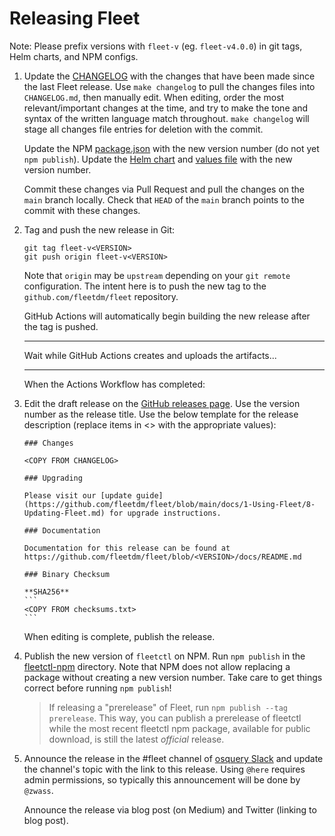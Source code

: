 # Releasing Fleet

Note: Please prefix versions with `fleet-v` (eg. `fleet-v4.0.0`) in git tags, Helm charts, and NPM configs.

1. Update the [CHANGELOG](https://github.com/fleetdm/fleet/blob/19ae42791699000972c4450b17965cf4523a987f/CHANGELOG.md) with the changes that have been made since the last
   Fleet release. Use `make changelog` to pull the changes files into `CHANGELOG.md`, then manually
   edit. When editing, order the most relevant/important changes at the time, and try to make the
   tone and syntax of the written language match throughout. `make changelog` will stage all changes
   file entries for deletion with the commit.

   Update the NPM [package.json](https://github.com/fleetdm/fleet/blob/19ae42791699000972c4450b17965cf4523a987f/tools/fleetctl-npm/package.json) with the new version number (do
   not yet `npm publish`). Update the [Helm chart](https://github.com/fleetdm/fleet/blob/19ae42791699000972c4450b17965cf4523a987f/charts/fleet/Chart.yaml) and [values file](https://github.com/fleetdm/fleet/blob/19ae42791699000972c4450b17965cf4523a987f/charts/fleet/values.yaml) with the new version number.

   Commit these changes via Pull Request and pull the changes on the `main` branch locally. Check that
   `HEAD` of the `main` branch points to the commit with these changes.

2. Tag and push the new release in Git:

   ```shell
   git tag fleet-v<VERSION>
   git push origin fleet-v<VERSION>
   ```

   Note that `origin` may be `upstream` depending on your `git remote` configuration. The intent here
   is to push the new tag to the `github.com/fleetdm/fleet` repository.

   GitHub Actions will automatically begin building the new release after the tag is pushed.

   ---

   Wait while GitHub Actions creates and uploads the artifacts...

   ---

   When the Actions Workflow has completed:

3. Edit the draft release on the [GitHub releases page](https://github.com/fleetdm/fleet/releases).
   Use the version number as the release title. Use the below template for the release description
   (replace items in <> with the appropriate values):

   ````
   ### Changes

   <COPY FROM CHANGELOG>

   ### Upgrading

   Please visit our [update guide](https://github.com/fleetdm/fleet/blob/main/docs/1-Using-Fleet/8-Updating-Fleet.md) for upgrade instructions.

   ### Documentation

   Documentation for this release can be found at https://github.com/fleetdm/fleet/blob/<VERSION>/docs/README.md

   ### Binary Checksum

   **SHA256**
   ```
   <COPY FROM checksums.txt>
   ```
   ````

   When editing is complete, publish the release.

4. Publish the new version of `fleetctl` on NPM. Run `npm publish` in the
   [fleetctl-npm](../../tools/fleetctl-npm/) directory. Note that NPM does not allow replacing a
   package without creating a new version number. Take care to get things correct before running
   `npm publish`!

   > If releasing a "prerelease" of Fleet, run `npm publish --tag prerelease`. This way, you can
   > publish a prerelease of fleetctl while the most recent fleetctl npm package, available for public
   > download, is still the latest *official* release.

5. Announce the release in the #fleet channel of [osquery
   Slack](https://osquery.slack.com/join/shared_invite/zt-h29zm0gk-s2DBtGUTW4CFel0f0IjTEw#/) and
   update the channel's topic with the link to this release. Using `@here` requires admin
   permissions, so typically this announcement will be done by `@zwass`.

   Announce the release via blog post (on Medium) and Twitter (linking to blog post).
